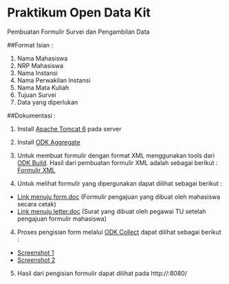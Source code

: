 # Praktikum Open Data Kit

Pembuatan Formulir Survei dan Pengambilan Data

##Format Isian :
 1. Nama Mahasiswa
 2. NRP Mahasiswa
 3. Nama Instansi
 4. Nama Perwakilan Instansi
 5. Nama Mata Kuliah
 6. Tujuan Survei
 7. Data yang diperlukan
 
##Dokumentasi :
 1. Install [Apache Tomcat 6][8] pada server
 
 2. Install [ODK Aggregate][9]
 
 2. Untuk membuat formulir dengan format XML menggunakan tools dari [ODK Build][5]. Hasil dari pembuatan formulir XML adalah sebagai berikut : [Formulir XML][1]

 3. Untuk melihat formulir yang dipergunakan dapat dilihat sebagai berikut :
  - [Link menuju form.doc][2] (Formulir pengajuan yang dibuat oleh mahasiswa secara cetak)
  - [Link menuju letter.doc][6] (Surat yang dibuat oleh pegawai TU setelah pengajuan formulir mahasiswa)
 
 4. Proses pengisian form melalui [ODK Collect][7] dapat dilihat sebagai berikut :
  - [Screenshot 1][3]
  - [Screenshot 2][4]
  
 5. Hasil dari pengisian formulir dapat dilihat pada http://<IP server>:8080/<directory instalasi ODK Aggregate>


  [1]: https://github.com/adnanfajr/tost/blob/master/form/Form%20Survei%20dan%20Pengambilan%20Data.xml
  [2]: https://github.com/adnanfajr/tost/blob/master/doc/form.doc
  [3]: https://github.com/adnanfajr/tost/blob/master/doc/screenshot-1.png
  [4]: https://github.com/adnanfajr/tost/blob/master/doc/screenshot-2.png
  [5]: https://opendatakit.org/use/build/
  [6]: https://github.com/adnanfajr/tost/blob/master/doc/letter.doc
  [7]: https://opendatakit.org/downloads/download-info/odk-collect-apk/
  [8]: https://tomcat.apache.org/download-60.cgi
  [9]: https://opendatakit.org/downloads/download-category/aggregate/
